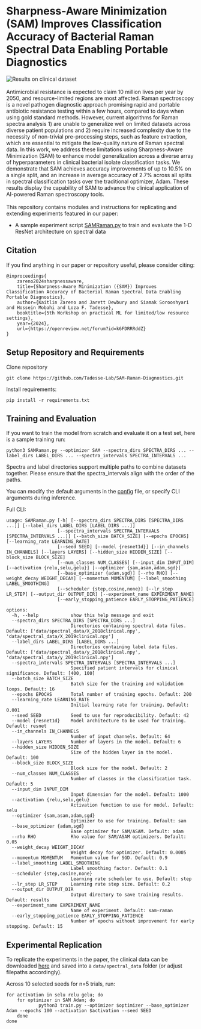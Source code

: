 # Sharpness-Aware Minimization (SAM) Improves Classification Accuracy of Bacterial Raman Spectral Data Enabling Portable Diagnostics

![Results on clinical dataset](https://github.com/Jdewbury/SAM-Raman-Diagnostics/blob/main/src/SAM-Raman-Diagnostic-Result.png)
<br><br>
Antimicrobial resistance is expected to claim 10 million lives per year by 2050, and resource-limited regions are most affected. Raman spectroscopy is a novel pathogen diagnostic approach promising rapid and portable antibiotic resistance testing within a few hours, compared to days when using gold standard methods. However, current algorithms for Raman spectra analysis 1) are unable to generalize well on limited datasets across diverse patient populations and 2) require increased complexity due to the necessity of non-trivial pre-processing steps, such as feature extraction, which are essential to mitigate the low-quality nature of Raman spectral data. In this work, we address these limitations using Sharpness-Aware Minimization (SAM) to enhance model generalization across a diverse array of hyperparameters in clinical bacterial isolate classification tasks. We demonstrate that SAM achieves accuracy improvements of up to $10.5\%$ on a single split, and an increase in average accuracy of $2.7\%$ across all splits in spectral classification tasks over the traditional optimizer, Adam. These results display the capability of SAM to advance the clinical application of AI-powered Raman spectroscopy tools.
<br><br>
This repository contains modules and instructions for replicating and extending experiments featured in our paper:
- A sample experiment script [SAMRaman.py](SAMRaman.py) to train and evaluate the 1-D ResNet architecture on spectral data

## Citation
If you find anything in our paper or repository useful, please consider citing:
```
@inproceedings{
    zareno2024sharpnessaware,
    title={Sharpness-Aware Minimization ({SAM}) Improves Classification Accuracy of Bacterial Raman Spectral Data Enabling Portable Diagnostics},
    author={Kaitlin Zareno and Jarett Dewbury and Siamak Sorooshyari and Hossein Mobahi and Loza F. Tadesse},
    booktitle={5th Workshop on practical ML for limited/low resource settings},
    year={2024},
    url={https://openreview.net/forum?id=k6FDRRRddZ}
}
```

## Setup Repository and Requirements
Clone repository 
```
git clone https://github.com/Tadesse-Lab/SAM-Raman-Diagnostics.git
```
Install requirements:
```
pip install -r requirements.txt
```
## Training and Evaluation
If you want to train the model from scratch and evaluate it on a test set, here is a sample training run:
```
python3 SAMRaman.py --optimizer SAM --spectra_dirs SPECTRA_DIRS ... --label_dirs LABEL_DIRS ... --spectra_intervals SPECTRA_INTERVALS ...
```
Spectra and label directories support multiple paths to combine datasets together. Please ensure that the spectra_intervals align with the order
of the paths.

You can modify the default arguments in the [config](utils/config.py) file, or specify CLI arguments during inference.

Full CLI:
```
usage: SAMRaman.py [-h] [--spectra_dirs SPECTRA_DIRS [SPECTRA_DIRS ...]] [--label_dirs LABEL_DIRS [LABEL_DIRS ...]]
                   [--spectra_intervals SPECTRA_INTERVALS [SPECTRA_INTERVALS ...]] [--batch_size BATCH_SIZE] [--epochs EPOCHS] [--learning_rate LEARNING_RATE]    
                   [--seed SEED] [--model {resnet1d}] [--in_channels IN_CHANNELS] [--layers LAYERS] [--hidden_size HIDDEN_SIZE] [--block_size BLOCK_SIZE]
                   [--num_classes NUM_CLASSES] [--input_dim INPUT_DIM] [--activation {relu,selu,gelu}] [--optimizer {sam,asam,adam,sgd}]
                   [--base_optimizer {adam,sgd}] [--rho RHO] [--weight_decay WEIGHT_DECAY] [--momentum MOMENTUM] [--label_smoothing LABEL_SMOOTHING]
                   [--scheduler {step,cosine,none}] [--lr_step LR_STEP] [--output_dir OUTPUT_DIR] [--experiment_name EXPERIMENT_NAME]
                   [--early_stopping_patience EARLY_STOPPING_PATIENCE]

options:
  -h, --help            show this help message and exit
  --spectra_dirs SPECTRA_DIRS [SPECTRA_DIRS ...]
                        Directories containing spectral data files. Default: ['data/spectral_data/X_2018clinical.npy', 'data/spectral_data/X_2019clinical.npy']   
  --label_dirs LABEL_DIRS [LABEL_DIRS ...]
                        Directories containing label data files. Default: ['data/spectral_data/y_2018clinical.npy', 'data/spectral_data/y_2019clinical.npy']      
  --spectra_intervals SPECTRA_INTERVALS [SPECTRA_INTERVALS ...]
                        Specified patient intervals for clinical significance. Default: [400, 100]
  --batch_size BATCH_SIZE
                        Batch size for the training and validation loops. Default: 16
  --epochs EPOCHS       Total number of training epochs. Default: 200
  --learning_rate LEARNING_RATE
                        Initial learning rate for training. Default: 0.001
  --seed SEED           Seed to use for reproducibility. Default: 42
  --model {resnet1d}    Model architecture to be used for training. Default: resnet
  --in_channels IN_CHANNELS
                        Number of input channels. Default: 64
  --layers LAYERS       Number of layers in the model. Default: 6
  --hidden_size HIDDEN_SIZE
                        Size of the hidden layer in the model. Default: 100
  --block_size BLOCK_SIZE
                        Block size for the model. Default: 2
  --num_classes NUM_CLASSES
                        Number of classes in the classification task. Default: 5
  --input_dim INPUT_DIM
                        Input dimension for the model. Default: 1000
  --activation {relu,selu,gelu}
                        Activation function to use for model. Default: selu
  --optimizer {sam,asam,adam,sgd}
                        Optimizer to use for training. Default: sam
  --base_optimizer {adam,sgd}
                        Base optimizer for SAM/ASAM. Default: adam
  --rho RHO             Rho value for SAM/ASAM optimizers. Default: 0.05
  --weight_decay WEIGHT_DECAY
                        Weight decay for optimizer. Default: 0.0005
  --momentum MOMENTUM   Momentum value for SGD. Default: 0.9
  --label_smoothing LABEL_SMOOTHING
                        Label smoothing factor. Default: 0.1
  --scheduler {step,cosine,none}
                        Learning rate scheduler to use. Default: step
  --lr_step LR_STEP     Learning rate step size. Default: 0.2
  --output_dir OUTPUT_DIR
                        Output directory to save training results. Default: results
  --experiment_name EXPERIMENT_NAME
                        Name of experiment. Default: sam-raman
  --early_stopping_patience EARLY_STOPPING_PATIENCE
                        Number of epochs without improvement for early stopping. Default: 15
```

## Experimental Replication
To replicate the experiments in the paper, the clinical data can be downloaded [here](https://www.dropbox.com/scl/fo/fb29ihfnvishuxlnpgvhg/AJToUtts-vjYdwZGeqK4k-Y?rlkey=r4p070nsuei6qj3pjp13nwf6l&e=1&dl=0) and saved into a `data/spectral_data` folder (or adjust filepaths accordingly). 

Across 10 selected seeds for n=5 trials, run:
```
for activation in selu relu gelu; do
    for optimizer in SAM Adam; do
            python3 train.py --optimizer $optimizer --base_optimizer Adam --epochs 100 --activation $activation --seed SEED
    done
done
```
